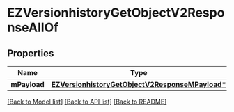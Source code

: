 # EZVersionhistoryGetObjectV2ResponseAllOf

## Properties
Name | Type | Description | Notes
------------ | ------------- | ------------- | -------------
**mPayload** | [**EZVersionhistoryGetObjectV2ResponseMPayload***](EZVersionhistoryGetObjectV2ResponseMPayload.md) |  | 

[[Back to Model list]](../README.md#documentation-for-models) [[Back to API list]](../README.md#documentation-for-api-endpoints) [[Back to README]](../README.md)


